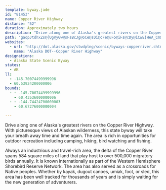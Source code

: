 ```yaml
---
template: byway.jade
id: "81453"
name: Copper River Highway
distance: "52"
duration: Approximately two hours
description: "Drive along one of Alaska's greatest rivers on the Copper River Highway. With picturesque views of Alaskan wilderness, this state byway will take your breath away time and time again. "
path: "gaopJtdhxZs@{Ug@yGw@sFsBcJg@oCe@sDi@cFe@uFo@iFs@cDy@iCwE}HeA_Cm@oBe@eCi@sDGsA@oBbCuh@p@wElA}Dr@uApGaJxCmDlCeBnFoCl@g@nA{Al@_AxAiDhBqHbA_Rn@gF`@aCVeA~@{CjA{CxHoO`A_Cn@sBv@yDXcCj@mK\\}DlIel@nCyQb]ghCbD{UpHkh@lJsr@`Gwb@jMy`ApFg`@xd@gkDdResAzGki@bj@qcExA_hBCM`G{}@lZorA|a@ckAjPwkApH{l@pEma@lDyUzMy`AjAgJzCsWfOwoAdPwiApKks@bTeyAjB{LzBuPpX{|HlCmfA|GsW`_@ilAlq@wyBjHijBCkr@~B{WxNsKf]wShDuC\\uA@}AE}Dkr@mwOiPm|ErC_`@pE{uAp@kMWgHa@{FyBcLq@sWDeb@y\\yhAwb@i~@_sAwtD}l@y_Bkn@ayB{n@cnBuJmX{Naj@q]_jBeKmd@al@}tCcFaVaJqgAsBkPkI}{@}Dc\\oBqSuC{\\yQs~AeFe\\_OytAmKadAyA{KwAqGuBqHsAsDgCqDuAwAwEoBsI}@cIQ{yAbA}Qa@gGm@gEu@mEwBuQeTa\\um@aLiXyPkb@wLqRwm@{SqhAk^wz@aVoMkDc`Bse@gxCmaAmSiCu_@pAimBdJ}b@qA"
websites: 
  - url: "http://dot.alaska.gov/stwdplng/scenic/byways-copperriver.shtml#"
    name: "Alaska DOT--Copper River Highway"
designations: 
  - Alaska State Scenic Byway
states: 
  - AK
ll: 
  - -145.70074499999996
  - 60.53924200000006
bounds: 
  - - -145.70074499999996
    - 60.43536000000006
  - - -144.74424700000003
    - 60.67276000000004

---
```


Drive along one of Alaska's greatest rivers on the Copper River Highway. With picturesque views of Alaskan wilderness, this state byway will take your breath away time and time again.  The area is rich in opportunities for outdoor recreation including camping, hiking, bird watching and fishing.  

Always an industrious and travel-rich area, the delta of the Copper River spans 584 square miles of land that play host to over 500,000 migratory birds annually. It is known internationally as part of the Western Hemisphere Shorebird Reserve Network.  The area has also served as a crossroads for Native peoples. Whether by kayak, dugout canoes, umiak, foot, or sled, this area has been well tracked for thousands of years and is simply waiting for the new generation of adventurers. 